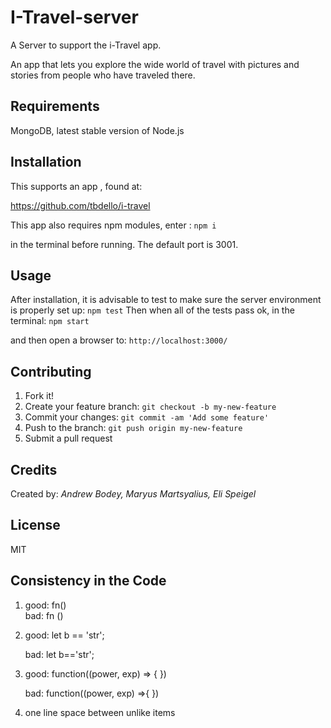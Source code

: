 # I-Travel-server

A Server to support the i-Travel app.

An app that lets you explore the wide world of travel with pictures and stories from people who have traveled there. 

## Requirements

MongoDB, latest stable version of Node.js 

## Installation

This supports an app , found at:

https://github.com/tbdello/i-travel

This app also requires npm modules, enter : `npm i`

in the terminal before running. The default port is 3001.

## Usage

After installation, it is advisable to test to make sure the server environment is properly set up: `npm test` 
Then when all of the tests pass ok, in the terminal: `npm start`

and then open a browser to: `http://localhost:3000/`


## Contributing

1. Fork it!
1. Create your feature branch: `git checkout -b my-new-feature`
1. Commit your changes: `git commit -am 'Add some feature'`
1. Push to the branch: `git push origin my-new-feature`
1. Submit a pull request 

## Credits

Created by: *Andrew Bodey, Maryus Martsyalius, Eli Speigel*

## License

MIT

## Consistency in the Code
1. good: fn()  
    bad: fn ()
1. good: let b == 'str';
   
    bad: let b=='str';
1. good: function((power, exp) => {
        })
        
    bad: function((power, exp) =>{
        })

1. one line space between unlike items
